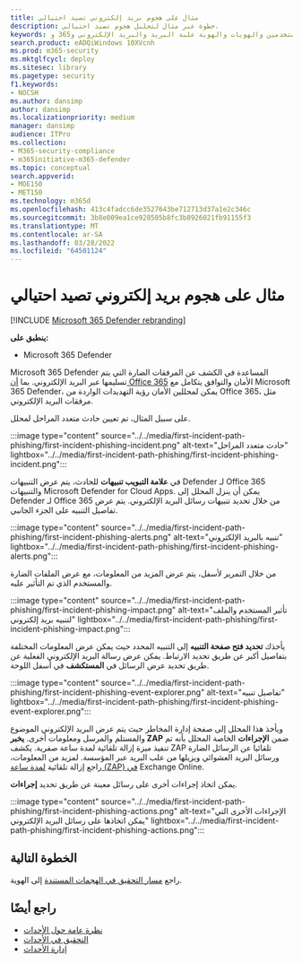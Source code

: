 ```yaml
---
title: مثال على هجوم بريد إلكتروني تصيد احتيالي
description: خطوة عبر مثال لتحليل هجوم تصيد احتيالي.
keywords: الأحداث والتنبيهات والتحري والارتباط والهجمة والأجهزة والأجهزة والمستخدمين والهويات والهوية علبة البريد والبريد الإلكتروني و365 و microsoft و m365
search.product: eADQiWindows 10XVcnh
ms.prod: m365-security
ms.mktglfcycl: deploy
ms.sitesec: library
ms.pagetype: security
f1.keywords:
- NOCSH
ms.author: dansimp
author: dansimp
ms.localizationpriority: medium
manager: dansimp
audience: ITPro
ms.collection:
- M365-security-compliance
- m365initiative-m365-defender
ms.topic: conceptual
search.appverid:
- MOE150
- MET150
ms.technology: m365d
ms.openlocfilehash: 413c4fadcc6de3527643be712713d37a1e2c346c
ms.sourcegitcommit: 3b8e009ea1ce928505b8fc3b8926021fb91155f3
ms.translationtype: MT
ms.contentlocale: ar-SA
ms.lasthandoff: 03/28/2022
ms.locfileid: "64501124"
---
```

# <a name="example-of-a-phishing-email-attack"></a>مثال على هجوم بريد إلكتروني تصيد احتيالي

[!INCLUDE [Microsoft 365 Defender rebranding](../includes/microsoft-defender.md)]

**ينطبق على:**
- Microsoft 365 Defender

Microsoft 365 Defender المساعدة في الكشف عن المرفقات الضارة التي يتم تسليمها عبر البريد الإلكتروني. بما [أن Office 365](https://protection.office.com/) الأمان والتوافق يتكامل مع Microsoft 365 Defender، يمكن لمحللين الأمان رؤية التهديدات الواردة من Office 365، مثل مرفقات البريد الإلكتروني.

على سبيل المثال، تم تعيين حادث متعدد المراحل لمحلل.
 
:::image type="content" source="../../media/first-incident-path-phishing/first-incident-phishing-incident.png" alt-text="حادث متعدد المراحل" lightbox="../../media/first-incident-path-phishing/first-incident-phishing-incident.png":::

في **علامة التبويب تنبيهات** للحادث، يتم عرض التنبيهات Defender لـ Office 365 والتنبيهات Microsoft Defender for Cloud Apps. يمكن أن ينزل المحلل إلى Defender لـ Office 365 من خلال تحديد تنبيهات رسائل البريد الإلكتروني. يتم عرض تفاصيل التنبيه على الجزء الجانبي.

:::image type="content" source="../../media/first-incident-path-phishing/first-incident-phishing-alerts.png" alt-text="تنبيه بالبريد الإلكتروني" lightbox="../../media/first-incident-path-phishing/first-incident-phishing-alerts.png":::
 
من خلال التمرير لأسفل، يتم عرض المزيد من المعلومات، مع عرض الملفات الضارة والمستخدم الذي تم التأثير عليه.

:::image type="content" source="../../media/first-incident-path-phishing/first-incident-phishing-impact.png" alt-text="تأثير المستخدم والملف لتنبيه بريد إلكتروني" lightbox="../../media/first-incident-path-phishing/first-incident-phishing-impact.png":::
  
يأخذك **تحديد فتح صفحة التنبيه** إلى التنبيه المحدد حيث يمكن عرض المعلومات المختلفة بتفاصيل أكبر عن طريق تحديد الارتباط. يمكن عرض رسالة البريد الإلكتروني الفعلية عن طريق تحديد عرض الرسائل في **المستكشف** في أسفل اللوحة.
 
:::image type="content" source="../../media/first-incident-path-phishing/first-incident-phishing-event-explorer.png" alt-text="تفاصيل تنبيه" lightbox="../../media/first-incident-path-phishing/first-incident-phishing-event-explorer.png"::: 

ويأخذ هذا المحلل إلى صفحة إدارة المخاطر حيث يتم عرض البريد الإلكتروني الموضوع والمستلم والمرسل ومعلومات أخرى. **يخبر ZAP** ضمن **الإجراءات** الخاصة المحلل بأنه تم تنفيذ ميزة إزالة تلقائية لمدة ساعة صفرية. يكشف ZAP تلقائيا عن الرسائل الضارة ورسائل البريد العشوائي ويزيلها من علب البريد عبر المؤسسة. لمزيد من المعلومات، راجع إزالة تلقائية [لمدة ساعة (ZAP) في](../office-365-security/zero-hour-auto-purge.md) Exchange Online.

يمكن اتخاذ إجراءات أخرى على رسائل معينة عن طريق تحديد **إجراءات**. 
 
:::image type="content" source="../../media/first-incident-path-phishing/first-incident-phishing-actions.png" alt-text="الإجراءات الأخرى التي يمكن اتخاذها على رسائل البريد الإلكتروني" lightbox="../../media/first-incident-path-phishing/first-incident-phishing-actions.png"::: 

## <a name="next-step"></a>الخطوة التالية

راجع [مسار التحقيق في الهجمات المستندة](first-incident-path-identity.md) إلى الهوية.

## <a name="see-also"></a>راجع أيضًا

- [نظرة عامة حول الأحداث](incidents-overview.md)
- [التحقيق في الأحداث](investigate-incidents.md)
- [إدارة الأحداث](manage-incidents.md)
